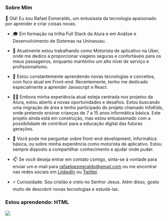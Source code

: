 ### Sobre Mim

👋 Olá! Eu sou Rafael Esmeraldo, um entusiasta da tecnologia apaixonado por aprender e criar coisas novas.

- 🎓 Em formação na trilha Full Stack da Alura e em Análise e Desenvolvimento de Sistemas na Uninassau.

- 🔭 Atualmente estou trabalhando como Motorista de aplicativo na Uber, onde me dedico a proporcionar viagens seguras e confortáveis para os meus passageiros, enquanto mantenho um alto nível de serviço e profissionalismo.
  
- 🌱 Estou constantemente aprendendo novas tecnologias e conceitos, com foco atual em Front-end. Recentemente, tenho me dedicado especialmente a aprender Javascript e React.

- 👨‍💻 Embora minha experiência atual esteja centrada nos projetos da Alura, estou aberto a novas oportunidades e desafios. Estou buscando uma migração de área e tenho participado do projeto chamado InfoKids, onde pretendo ensinar crianças de 7 a 15 anos informática básica. Este projeto ainda está em construção, mas estou entusiasmado com a possibilidade de contribuir para a educação digital das futuras gerações.

- 💬 Você pode me perguntar sobre front-end development, informática básica, ou sobre minha experiência como motorista de aplicativo. Estou sempre disposto a compartilhar conhecimento e ajudar onde puder.

- 📫 Se você deseja entrar em contato comigo, sinta-se à vontade para enviar um e-mail para rafaelpesmeraldo@gmail.com ou me encontrar nas redes sociais em [LinkedIn](https://www.linkedin.com/in/rafael-esmeraldo-95b555297/) ou [Twitter](https://twitter.com/RafinhaPE).

- ⚡ Curiosidade: Sou cristão e creio no Senhor Jesus. Além disso, gosto muito de descobrir novas tecnologias e estudá-las.

### Estou aprendendo: HTML
<img src="https://cdn.jsdelivr.net/gh/devicons/devicon@latest/icons/html5/html5-original-wordmark.svg" />

